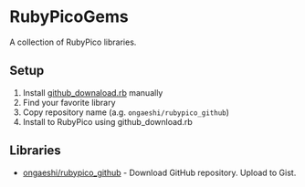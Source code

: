 # RubyPicoGems
A collection of RubyPico libraries.

## Setup
1. Install [github_downaload.rb](https://github.com/ongaeshi/rubypico_github#github_downaloadrb) manually
2. Find your favorite library
3. Copy repository name (a.g. `ongaeshi/rubypico_github`)
4. Install to RubyPico using github_download.rb

## Libraries
- [ongaeshi/rubypico_github](https://github.com/ongaeshi/rubypico_github) - Download GitHub repository. Upload to Gist.
